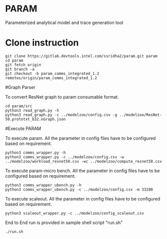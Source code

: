 # PARAM

Parameterized analytical model and trace generation tool

# Clone instruction
```
git clone https://gitlab.devtools.intel.com/ssridha2/param.git param
cd param
git fetch origin
git branch -a 
git checkout -b param_comms_integrated_1.2 remotes/origin/param_comms_integrated_1.2
```

#Graph Parser

To convert ResNet graph to param consumable format.
```
cd param/src
python3 read_graph.py -h
python3 read_graph.py -c ../modelzoo/config.csv -g ../modelzoo/ResNet-50.prototxt_b32.nGraph.json
```
#Execute PARAM

To execute param.
All the parameter in config files have to be configured based on requirement.
```
python3 comms_wrapper.py -h
python3 comms_wrapper.py -c ../modelzoo/config.csv -w ../modelzoo/workload_resnet50.csv -wc ../modelzoo/compute_resnet50.csv
```
To execute param-micro bench.
All the parameter in config files have to be configured based on requirement.
```
python3 comms_wrapper_ubench.py -h
python3 comms_wrapper_ubench.py -c ../modelzoo/config.csv -m 33280
```
To execute scaleout.
All the parameter in config files have to be configured based on requirement.
```
python3 scaleout_wrapper.py -c ../modelzoo/config_scaleout.csv
```
End to End run is provided in sample shell script "run.sh"
```
./run.sh
```